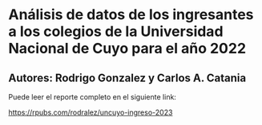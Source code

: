 # Análisis de datos de los ingresantes a los colegios de la Universidad Nacional de Cuyo para el año 2022

## Autores: Rodrigo Gonzalez y Carlos A. Catania

Puede leer el reporte completo en el siguiente link:

https://rpubs.com/rodralez/uncuyo-ingreso-2023